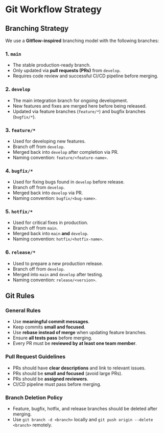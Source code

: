 # Git Workflow Strategy

## Branching Strategy
We use a **Gitflow-inspired** branching model with the following branches:

### 1. `main`
- The stable production-ready branch.
- Only updated via **pull requests (PRs)** from `develop`.
- Requires code review and successful CI/CD pipeline before merging.

### 2. `develop`
- The main integration branch for ongoing development.
- New features and fixes are merged here before being released.
- Updated via feature branches (`feature/*`) and bugfix branches (`bugfix/*`).

### 3. `feature/*`
- Used for developing new features.
- Branch off from `develop`.
- Merged back into `develop` after completion via PR.
- Naming convention: `feature/<feature-name>`.

### 4. `bugfix/*`
- Used for fixing bugs found in `develop` before release.
- Branch off from `develop`.
- Merged back into `develop` via PR.
- Naming convention: `bugfix/<bug-name>`.

### 5. `hotfix/*`
- Used for critical fixes in production.
- Branch off from `main`.
- Merged back into `main` **and** `develop`.
- Naming convention: `hotfix/<hotfix-name>`.

### 6. `release/*`
- Used to prepare a new production release.
- Branch off from `develop`.
- Merged into `main` and `develop` after testing.
- Naming convention: `release/<version>`.

## Git Rules

### General Rules
- Use **meaningful commit messages**.
- Keep commits **small and focused**.
- Use **rebase instead of merge** when updating feature branches.
- Ensure **all tests pass** before merging.
- Every PR must be **reviewed by at least one team member**.

### Pull Request Guidelines
- PRs should have **clear descriptions** and link to relevant issues.
- PRs should be **small and focused** (avoid large PRs).
- PRs should be **assigned reviewers**.
- CI/CD pipeline must pass before merging.

### Branch Deletion Policy
- Feature, bugfix, hotfix, and release branches should be deleted after merging.
- Use `git branch -d <branch>` locally and `git push origin --delete <branch>` remotely.
